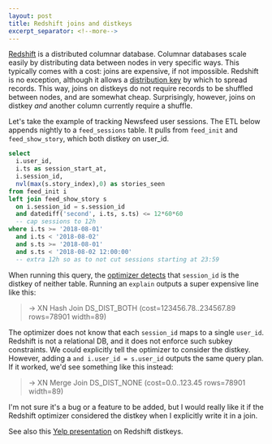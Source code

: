 ```yaml
---
layout: post
title: Redshift joins and distkeys
excerpt_separator: <!--more-->
---
```


[Redshift](https://aws.amazon.com/redshift/) is a distributed columnar database. 
Columnar databases scale easily by distributing data between nodes in very specific ways.
This typically comes with a cost: joins are expensive, if not impossible.
Redshift is no exception, although it allows a 
[distribution key](https://docs.aws.amazon.com/redshift/latest/dg/t_Distributing_data.html) 
by which to spread records.
This way, joins on distkeys do not require records to be shuffled between nodes, and are somewhat cheap.
Surprisingly, however, joins on distkey _and_ another column currently require a shuffle.


<!--more-->

Let's take the example of tracking Newsfeed user sessions.
The ETL below appends nightly to a `feed_sessions` table.
It pulls from `feed_init` and `feed_show_story`, which both distkey on user_id.

```sql
select 
  i.user_id,
  i.ts as session_start_at,
  i.session_id,
  nvl(max(s.story_index),0) as stories_seen
from feed_init i
left join feed_show_story s
  on i.session_id = s.session_id
  and datediff('second', i.ts, s.ts) <= 12*60*60 
  -- cap sessions to 12h
where i.ts >= '2018-08-01' 
  and i.ts < '2018-08-02'
  and s.ts >= '2018-08-01'
  and s.ts < '2018-08-02 12:00:00' 
  -- extra 12h so as to not cut sessions starting at 23:59
```

When running this query, the 
[optimizer detects](https://docs.aws.amazon.com/redshift/latest/dg/c-the-query-plan.html) 
that `session_id` is the distkey of neither table.
Running an `explain` outputs a super expensive line like this:
> -> XN Hash Join DS_DIST_BOTH (cost=123456.78..234567.89 rows=78901 width=89)

The optimizer does not know that each `session_id` maps to a single `user_id`.
Redshift is not a relational DB, and it does not enforce such subkey constraints.
We could explicitly tell the optimizer to consider the distkey.
However, adding a `and i.user_id = s.user_id` outputs the same query plan.
If it worked, we'd see something like this instead:
> -> XN Merge Join DS_DIST_NONE (cost=0.0..123.45 rows=78901 width=89)


I'm not sure it's a bug or a feature to be added, but I would really like it if the Redshift optimizer considered the distkey when I explicitly write it in a join.


See also this [Yelp presentation](https://youtu.be/GhHXVVFju9Q?t=42m51s) on Redshift distkeys.
